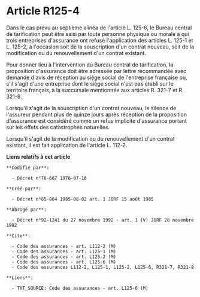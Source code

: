 # Article R125-4

Dans le cas prévu au septième alinéa de l'article L. 125-6, le Bureau central de tarification peut être saisi par toute
personne physique ou morale à qui trois entreprises d'assurance ont refusé l'application des articles L. 125-1 et L. 125-2, à
l'occasion soit de la souscription d'un contrat nouveau, soit de la modification ou du renouvellement d'un contrat existant.

Pour donner lieu à l'intervention du Bureau central de tarification, la proposition d'assurance doit être adressée par lettre
recommandée avec demande d'avis de réception au siège social de l'entreprise française ou, s'il s'agit d'une entreprise dont
le siège social n'est pas établi sur le territoire français, à la succursale mentionnée aux articles R. 321-7 et R. 321-8.

Lorsqu'il s'agit de la souscription d'un contrat nouveau, le silence de l'assureur pendant plus de quinze jours après
réception de la proposition d'assurance est considéré comme un refus implicite d'assurance portant sur les effets des
catastrophes naturelles.

Lorsqu'il s'agit de la modification ou du renouvellement d'un contrat existant, il est fait application de l'article L.
112-2.

**Liens relatifs à cet article**

	**Codifié par**:

	  - Décret n°76-667 1976-07-16

	**Créé par**:

	  - Décret n°85-864 1985-08-02 art. 1 JORF 15 août 1985

	**Abrogé par**:

	  - Décret n°92-1241 du 27 novembre 1992 - art. 1 (V) JORF 28 novembre 1992

	**Cite**:

	  - Code des assurances - art. L112-2 (M)
	  - Code des assurances - art. L125-1 (M)
	  - Code des assurances - art. L125-2 (M)
	  - Code des assurances - art. L125-6 (M)
	  - Code des assurances L112-2, L125-1, L125-2, L125-6, R321-7, R321-8

	**Liens**:

	  - TXT_SOURCE: Code des assurances - art. L125-6 (M)
